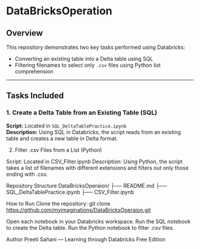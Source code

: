 # DataBricksOperation

## Overview  
This repository demonstrates two key tasks performed using Databricks:  
- Converting an existing table into a Delta table using SQL  
- Filtering filenames to select only `.csv` files using Python list comprehension  

---

## Tasks Included

### 1. Create a Delta Table from an Existing Table (SQL)  
**Script:** Located in `SQL_DeltaTablePractice.ipynb`  
**Description:** Using SQL in Databricks, the script reads from an existing table and creates a new table in Delta format.  


2. Filter .csv Files from a List (Python)

Script: Located in CSV_Filter.ipynb
Description: Using Python, the script takes a list of filenames with different extensions and filters out only those ending with .csv.

Repository Structure
DataBricksOperaion/
 ├── README.md
 ├── SQL_DeltaTablePractice.ipynb
 ├── CSV_Filter.ipynb

How to Run
Clone the repository:
git clone https://github.com/myimaginations/DataBricksOperaion.git

Open each notebook in your Databricks workspace.
Run the SQL notebook to create the Delta table.
Run the Python notebook to filter .csv files.

Author
Preeti Sahani — Learning through Databricks Free Edition


